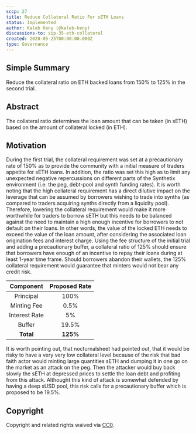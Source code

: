 ```yaml
---
sccp: 27
title: Reduce Collateral Ratio For sETH Loans
status: Implemented
author: Kaleb Keny (@kaleb-keny)
discussions-to: sip-35-eth-collateral
created: 2020-05-25T00:00:00.000Z
type: Governance
---
```


## Simple Summary
<!--"If you can't explain it simply, you don't understand it well enough." Provide a simplified and layman-accessible explanation of the SCCP.-->
Reduce the collateral ratio on ETH backed loans from 150% to 125% in the second trial.

## Abstract
<!--A short (~200 word) description of the variable change proposed.-->
The collateral ratio determines the loan amount that can be taken (in sETH) based on the amount of collateral locked (in ETH).

## Motivation
<!--The motivation is critical for SCCPs that want to update variables within Synthetix. It should clearly explain why the existing variable is not incentive aligned. SCCP submissions without sufficient motivation may be rejected outright.-->

During the first trial, the collateral requirement was set at a precautionary rate of 150% as to provide the community with a initial measure of traders appetite for sETH loans. In addition, the ratio was set this high as to limit any unexpected negative repercussions on different parts of the Synthetix environment (i.e. the peg, debt-pool and synth funding rates). It is worth noting that the high collateral requirement has a direct dilutive impact on the leverage that can be assumed by borrowers wishing to trade into synths (as compared to traders acquiring synths directly from a liquidity pool). Therefore, lowering the collateral requirement would make it more worthwhile for traders to borrow sETH but this needs to be balanced against the need to maintain a high enough incentive for borrowers to not default on their loans. 
In other words, the value of the locked ETH needs to exceed the value of the loan amount, after considering the associated loan origination fees and interest charge. Using the fee structure of the initial trial and adding a precautionary buffer, a collateral ratio of 125% should ensure that borrowers have enough of an incentive to repay their loans during at least 1-year time frame. Should borrowers abandon their wallets, the 125% collateral requirement would guarantee that minters would not bear any credit risk.


| Component | Proposed Rate |
| :-------------: | :-------------: |
| Principal | 100% |
| Minting Fee  | 0.5% |
| Interest Rate | 5% |
| Buffer | 19.5% |
| **Total** | **125%** |

It is worth pointing out, that nocturnalsheet had pointed out, that it would be risky to have a very very low collateral level because of the risk that bad faith actor would minting large quantities sETH and dumping it in one go on the market as an attack on the peg. Then the attacker would buy back slowly the sETH at depressed prices to settle the loan debt and profiting from this attack. Althought this kind of attack is somewhat defended by having a deep sUSD pool, this risk calls for a precautionary buffer which is proposed to be 19.5%.

## Copyright
Copyright and related rights waived via [CC0](https://creativecommons.org/publicdomain/zero/1.0/).

